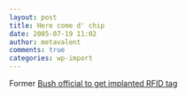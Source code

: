 ```yaml
---
layout: post
title: Here come d' chip
date: 2005-07-19 11:02
author: metavalent
comments: true
categories: wp-import
---
```

Former <a href="http://news.com.com/Former+Bush+official+to+get+RFID+tag/2100-1029_3-5793685.html?tag=sas.email">Bush official to get implanted RFID tag</a>
